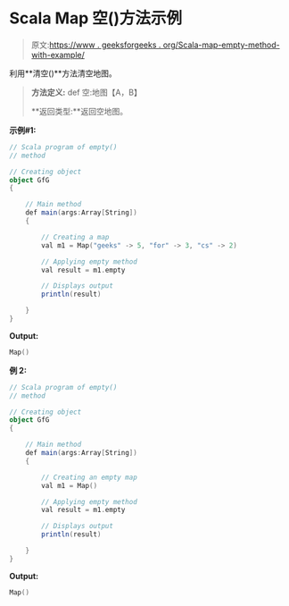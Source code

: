 # Scala Map 空()方法示例

> 原文:[https://www . geeksforgeeks . org/Scala-map-empty-method-with-example/](https://www.geeksforgeeks.org/scala-map-empty-method-with-example/)

利用**清空()**方法清空地图。

> **方法定义:** def 空:地图【A，B】
> 
> **返回类型:**返回空地图。

**示例#1:**

```scala
// Scala program of empty()
// method

// Creating object
object GfG
{ 

    // Main method
    def main(args:Array[String])
    {

        // Creating a map
        val m1 = Map("geeks" -> 5, "for" -> 3, "cs" -> 2)

        // Applying empty method
        val result = m1.empty

        // Displays output
        println(result)

    }
}
```

**Output:**

```scala
Map()

```

**例 2:**

```scala
// Scala program of empty()
// method

// Creating object
object GfG
{ 

    // Main method
    def main(args:Array[String])
    {

        // Creating an empty map
        val m1 = Map()

        // Applying empty method
        val result = m1.empty

        // Displays output
        println(result)

    }
}
```

**Output:**

```scala
Map()

```